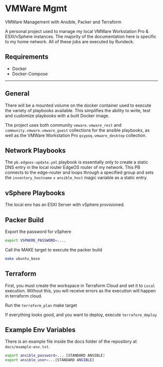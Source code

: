# VMWare Mgmt

VMWare Management with Ansible, Packer and Terraform

A personal project used to manage my local VMWare Workstation Pro & ESXI/vSphere instances. The majority of the documentation here is specific to my home network. All of these jobs are executed by Rundeck.

## Requirements

- Docker
- Docker-Compose

---

## General

There will be a mounted volume on the docker container used to execute the variety of playbooks available. This simplifies the ability to write, test and customize playbooks with a built Docker image.

The project uses both community `vmware.vmware_rest` and `community.vmware.vmware_guest` collections for the ansible playbooks, as well as the VMWare Workstation Pro `qsypoq.vmware_desktop` collection.

## Network Playbooks

The `pb.edgeos-update.yml` playbook is essentially only to create a static DNS entry in the local router EdgeOS router of my network. This PB connects to the edge-router and loops through a specified group and sets the `inventory_hostname` + `ansible_host` magic variable as a static entry.

## vSphere Playbooks

The local env has an ESXI Server with vSphere provisioned.

## Packer Build

Export the password for vSphere

```bash
export VSPHERE_PASSWORD=....
```

Call the MAKE target to execute the packer build

```bash
make ubuntu_base
```

## Terraform

First, you must create the workspace in Terraform Cloud and set it to `Local` execution. Without this, you will receive errors as the execution will happen in terraform cloud.

Run the `terraform_plan` make target

If everything looks good, and you want to deploy, execute `terraform_deploy`

## Example Env Variables

There is an example file inside the docs folder of the repository at `docs/example-env.txt`.

```bash
export ansible_password=... [STANDARD ANSIBLE]
export ansible_user=...[STANDARD ANSIBLE]
```
